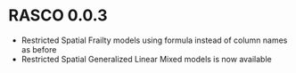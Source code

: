 # RASCO 0.0.3

* Restricted Spatial Frailty models using formula instead of column names as before
* Restricted Spatial Generalized Linear Mixed models is now available

